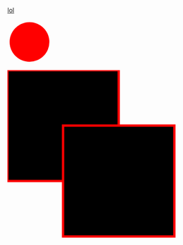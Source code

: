 <a href="https://ok.com">lol</a>


<svg height="100" width="100" xmlns="http://www.w3.org/2000/svg">
  <circle r="45" cx="50" cy="50" fill="red" />
</svg>

<img src="data:image/svg+xml,<svg xmlns='http://www.w3.org/2000/svg' 
          viewBox='0 0 96 96'><rect id='USED' width='50%' height='50%' 
          stroke='red'/><use href='%23USED' x='24' y='24'/></svg>">
